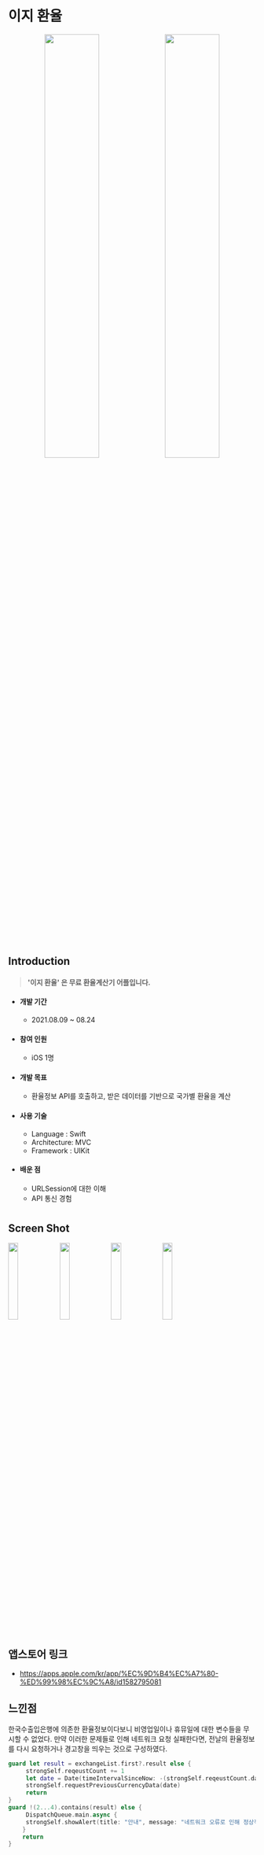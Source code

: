 # 이지 환율




<p align="center"><img src = "https://user-images.githubusercontent.com/83950413/135440596-bbd9b7bc-2416-4378-9b70-662c33108d5a.png" width = "47%" height = "47%">&nbsp; <img src = "https://user-images.githubusercontent.com/83950413/135440612-4c2468e4-e2a6-445d-a168-ff509d24474e.png" width = "47%" height = "47%"> </p>



#




## Introduction
>  #### '이지 환율' 은 무료 환율계산기 어플입니다.

+ #### 개발 기간
     - 2021.08.09 ~ 08.24
+ #### 참여 인원
     - iOS 1명
+ #### 개발 목표
     - 환율정보 API를 호출하고, 받은 데이터를 기반으로 국가별 환율을 계산
+ #### 사용 기술
     - Language : Swift
     - Architecture: MVC
    - Framework : UIKit
+ #### 배운 점
   - URLSession에 대한 이해
   - API 통신 경험

#




## Screen Shot

<img src = "https://user-images.githubusercontent.com/83950413/135442012-b5354a29-0d43-4b22-8014-7db133d2ba59.png" width = "20%" height = "20%" > <img src = "https://user-images.githubusercontent.com/83950413/135442015-df282785-b324-4a92-8460-608d0b8d6e3e.png" width = "20%" height = "20%" > <img src = "https://user-images.githubusercontent.com/83950413/135442017-769f1746-fa36-43cd-950a-03e8ae567486.png" width = "20%" height = "20%" > <img src = "https://user-images.githubusercontent.com/83950413/135442019-4fcc8be2-35b5-4a9c-b51d-fb1becaf06fa.png" width = "20%" height = "20%" >


#


## 앱스토어 링크 
 + https://apps.apple.com/kr/app/%EC%9D%B4%EC%A7%80-%ED%99%98%EC%9C%A8/id1582795081

## 느낀점
한국수출입은행에 의존한 환율정보이다보니 비영업일이나 휴뮤일에 대한 변수들을 무시할 수 없었다. 만약 이러한 문제들로 인해 네트워크 요청 실패한다면, 전날의 환율정보를 다시 요청하거나 경고창을 띄우는 것으로 구성하였다.
``` swift
guard let result = exchangeList.first?.result else {
     strongSelf.reqeustCount += 1
     let date = Date(timeIntervalSinceNow: -(strongSelf.reqeustCount.day))
     strongSelf.requestPreviousCurrencyData(date)
     return
}
guard !(2...4).contains(result) else {
     DispatchQueue.main.async {
     strongSelf.showAlert(title: "안내", message: "네트워크 오류로 인해 정상적인 업데이트가 불가능합니다.")
    }
    return
}
```
